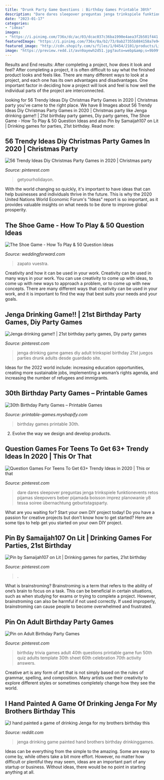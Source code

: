 ```yaml
---
title: "Drunk Party Game Questions : Birthday Games Printable 30th"
description: "Dare dares sleepover preguntas jenga trinkspiele funktionevents retos pijamas sleepovers beber pijamada boisson imprez planowanie y8 tessa soiree übernachtung geburtstagsparty"
date: "2023-01-17"
categories:
- "ideas"
images:
- "https://i.pinimg.com/736x/dc/ac/03/dcac037c36ba1990e4aea3f2b501f441.jpg"
featuredImage: "https://i.pinimg.com/736x/8a/b2/73/8ab27355b884158a7e94974a6e0044a1--jenga-drinking-game-drunk-jenga.jpg"
featured_image: "http://cdn.shopify.com/s/files/1/0454/2101/products/Lie-To-Me_Page_2-M_grande.gif?v=1399474316"
image: "https://preview.redd.it/avn9ayewh2d51.jpg?auto=webp&amp;s=9b99f19adcc315125d5454ed44e4490d27df3aa3"
---
```



Results and End results: After completing a project, how does it look and feel?
After completing a project, it is often difficult to say what the finished product looks and feels like. There are many different ways to look at a project, and each one has its own advantages and disadvantages. One important factor in deciding how a project will look and feel is how well the individual parts of the project are interconnected.

	

		
looking for 56 Trendy Ideas Diy Christmas Party Games in 2020 | Christmas party you've came to the right place. We have 8 Images about 56 Trendy Ideas Diy Christmas Party Games in 2020 | Christmas party like Jenga drinking game!! | 21st birthday party games, Diy party games, The Shoe Game - How To Play &amp; 50 Question Ideas and also Pin by Samaijah107 on Lit | Drinking games for parties, 21st birthday. Read more:
		
    
## 56 Trendy Ideas Diy Christmas Party Games In 2020 | Christmas Party

<img loading=lazy src="https://i.pinimg.com/736x/dc/ac/03/dcac037c36ba1990e4aea3f2b501f441.jpg" onerror="this.onerror=null;this.src='https://tse1.mm.bing.net/th?id=OIP.VKAANUHy3Du3SPaRqd_XJwAAAA&amp;pid=15.1';" alt="56 Trendy Ideas Diy Christmas Party Games in 2020 | Christmas party">

_Source: pinterest.com_

>getyourholidayon. 

	

With the world changing so quickly, it's important to have ideas that can help businesses and individuals thrive in the future. This is why the 2020 United Nations World Economic Forum's "Ideas" report is so important, as it provides valuable insights on what needs to be done to improve global prosperity.

    
## The Shoe Game - How To Play &amp; 50 Question Ideas

<img loading=lazy src="https://www.weddingforward.com/wp-content/uploads/2015/09/The-Shoe-Game-How-To-Play-Question-Ideas.jpg" onerror="this.onerror=null;this.src='https://tse4.mm.bing.net/th?id=OIP.V8zZCdW3YaLOgBPdqguGdAHaDN&amp;pid=15.1';" alt="The Shoe Game - How To Play &amp; 50 Question Ideas">

_Source: weddingforward.com_

>zapato vuestra. 

	

Creativity and how it can be used in your work.
Creativity can be used in many ways in your work. You can use creativity to come up with ideas, to come up with new ways to approach a problem, or to come up with new concepts. There are many different ways that creativity can be used in your work, and it is important to find the way that best suits your needs and your goals.

    
## Jenga Drinking Game!! | 21st Birthday Party Games, Diy Party Games

<img loading=lazy src="https://i.pinimg.com/736x/8a/b2/73/8ab27355b884158a7e94974a6e0044a1--jenga-drinking-game-drunk-jenga.jpg" onerror="this.onerror=null;this.src='https://tse2.mm.bing.net/th?id=OIP.zZZruPGPaYvbnMIEsp5VIgHaJ3&amp;pid=15.1';" alt="Jenga drinking game!! | 21st birthday party games, Diy party games">

_Source: pinterest.com_

>jenga drinking game games diy adult trinkspiel birthday 21st juegos parties drunk adults desde guardado site. 

	

Ideas for the 2022 world include: increasing education opportunities, creating more sustainable jobs, implementing a woman’s rights agenda, and increasing the number of refugees and immigrants.

    
## 30th Birthday Party Games – Printable Games

<img loading=lazy src="http://cdn.shopify.com/s/files/1/0454/2101/products/Lie-To-Me_Page_2-M_grande.gif?v=1399474316" onerror="this.onerror=null;this.src='https://tse2.mm.bing.net/th?id=OIP.dzdNl7P5PAY_UE0K8qwL3QAAAA&amp;pid=15.1';" alt="30th Birthday Party Games – Printable Games">

_Source: printable-games.myshopify.com_

>birthday games printable 30th. 

	

2. Evolve the way we design and develop products.

    
## Question Games For Teens To Get 63+ Trendy Ideas In 2020 | This Or That

<img loading=lazy src="https://i.pinimg.com/236x/3f/a6/4a/3fa64a81c1e002ef971d70b3578c2ede.jpg?nii=t" onerror="this.onerror=null;this.src='https://tse4.mm.bing.net/th?id=OIP.rgSvTcLRkwSRSjswGvgWZQAAAA&amp;pid=15.1';" alt="Question Games For Teens To Get 63+ Trendy Ideas in 2020 | This or that">

_Source: pinterest.com_

>dare dares sleepover preguntas jenga trinkspiele funktionevents retos pijamas sleepovers beber pijamada boisson imprez planowanie y8 tessa soiree übernachtung geburtstagsparty. 

	

What are you waiting for? Start your own DIY project today!
Do you have a passion for creative projects but don't know how to get started? Here are some tips to help get you started on your own DIY project.

    
## Pin By Samaijah107 On Lit | Drinking Games For Parties, 21st Birthday

<img loading=lazy src="https://i.pinimg.com/736x/a8/bd/dd/a8bddde63af3d4246ac56795f1a10818.jpg" onerror="this.onerror=null;this.src='https://tse2.mm.bing.net/th?id=OIP.1BtRTpvOgK7rCnWPwXy-cQHaJ4&amp;pid=15.1';" alt="Pin by Samaijah107 on Lit | Drinking games for parties, 21st birthday">

_Source: pinterest.com_

>. 

	

What is brainstroming?
Brainstroming is a term that refers to the ability of one’s brain to focus on a task. This can be beneficial in certain situations, such as when studying for exams or trying to complete a project. However, brainstroming can also be harmful if not used correctly. If used improperly, brainstroming can cause people to become overwhelmed and frustrated.

    
## Pin On Adult Birthday Party Games

<img loading=lazy src="https://i.pinimg.com/736x/69/df/c1/69dfc1b33c858050ffeb5ad49ccce2a0.jpg" onerror="this.onerror=null;this.src='https://tse2.mm.bing.net/th?id=OIP.4tNyvInI8cNEXH90RGOGNwHaJ9&amp;pid=15.1';" alt="Pin on Adult Birthday Party Games">

_Source: pinterest.com_

>birthday trivia games adult 40th questions printable game fun 50th quiz adults template 30th sheet 60th celebration 70th activity answers. 

	

Creative art is any form of art that is not simply based on the rules of grammar, spelling, and composition. Many artists use their creativity to explore different styles or sometimes completely change how they see the world.

    
## I Hand Painted A Game Of Drinking Jenga For My Brothers Birthday This

<img loading=lazy src="https://preview.redd.it/avn9ayewh2d51.jpg?auto=webp&amp;s=9b99f19adcc315125d5454ed44e4490d27df3aa3" onerror="this.onerror=null;this.src='https://tse3.mm.bing.net/th?id=OIP.TtYVrCQ3zgHwE9k1pXpgkwHaJ4&amp;pid=15.1';" alt="I hand painted a game of drinking Jenga for my brothers birthday this">

_Source: reddit.com_

>jenga drinking game painted hand brothers birthday drinkinggames. 

	

Ideas can be everything from the simple to the amazing. Some are easy to come by, while others take a bit more effort. However, no matter how difficult or plentiful they may seem, ideas are an important part of any startup or business. Without ideas, there would be no point in starting anything at all.

